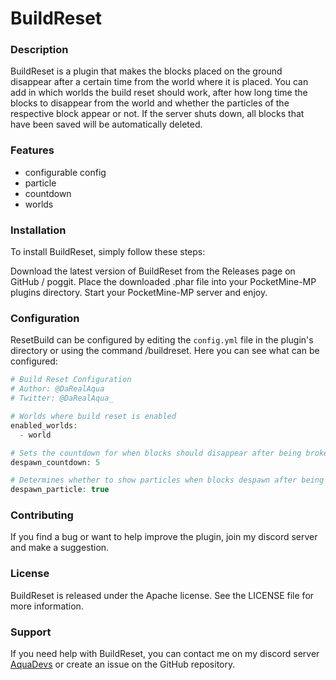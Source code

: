# BuildReset
### Description
BuildReset is a plugin that makes the blocks placed on the ground disappear after a certain time from the world where it is placed. You can add in which worlds the build reset should work, after how long time the blocks to disappear from the world and whether the particles of the respective block appear or not. If the server shuts down, all blocks that have been saved will be automatically deleted.

### Features
- configurable config
- particle
- countdown
- worlds

### Installation
To install BuildReset, simply follow these steps:

Download the latest version of BuildReset from the Releases page on GitHub / poggit.
Place the downloaded .phar file into your PocketMine-MP plugins directory.
Start your PocketMine-MP server and enjoy.

### Configuration
ResetBuild can be configured by editing the ``config.yml`` file in the plugin's directory or using the command /buildreset. Here you can see what can be configured:
```php
# Build Reset Configuration
# Author: @DaRealAqua
# Twitter: @DaRealAqua_

# Worlds where build reset is enabled
enabled_worlds:
  - world

# Sets the countdown for when blocks should disappear after being broken. Default is 5 seconds.
despawn_countdown: 5

# Determines whether to show particles when blocks despawn after being broken. Default is true.
despawn_particle: true
```

### Contributing
If you find a bug or want to help improve the plugin, join my discord server and make a suggestion.

### License
BuildReset is released under the Apache license. See the LICENSE file for more information.

### Support
If you need help with BuildReset, you can contact me on my discord server [AquaDevs](https://discord.gg/VFFzjceP6E) or create an issue on the GitHub repository.

